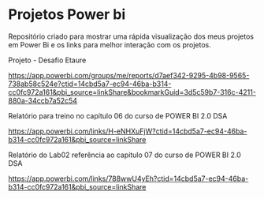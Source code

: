# Projetos Power bi

Repositório criado para mostrar uma rápida visualização dos meus projetos em Power Bi e os links para melhor interação com os projetos.

Projeto - Desafio Etaure

https://app.powerbi.com/groups/me/reports/d7aef342-9295-4b98-9565-738ab58c524e?ctid=14cbd5a7-ec94-46ba-b314-cc0fc972a161&pbi_source=linkShare&bookmarkGuid=3d5c59b7-316c-4211-880a-34ccb7a52c54

Relatório para treino no capítulo 06 do curso de POWER BI 2.0 DSA

https://app.powerbi.com/links/H-eNHXuFjW?ctid=14cbd5a7-ec94-46ba-b314-cc0fc972a161&pbi_source=linkShare

Relatório do Lab02 referência ao capítulo 07 do curso de POWER BI 2.0 DSA

https://app.powerbi.com/links/788wwU4yEh?ctid=14cbd5a7-ec94-46ba-b314-cc0fc972a161&pbi_source=linkShare
